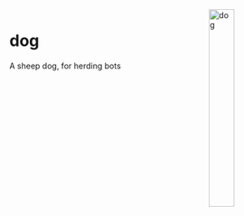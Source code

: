 <img align="right" width="30%" height="30%" src="https://i.ibb.co/s20SKgC/dog.png" alt="dog" border="0">

# dog
A sheep dog, for herding bots
